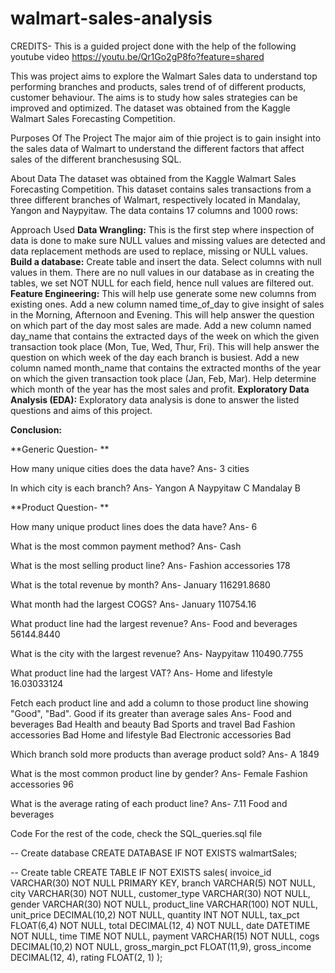 # walmart-sales-analysis
CREDITS- This is a guided project done with the help of the following youtube video https://youtu.be/Qr1Go2gP8fo?feature=shared

This was project aims to explore the Walmart Sales data to understand top performing branches and products, sales trend of of different products, customer behaviour. The aims is to study how sales strategies can be improved and optimized. The dataset was obtained from the Kaggle Walmart Sales Forecasting Competition.

Purposes Of The Project
The major aim of thie project is to gain insight into the sales data of Walmart to understand the different factors that affect sales of the different branchesusing SQL.

About Data
The dataset was obtained from the Kaggle Walmart Sales Forecasting Competition. This dataset contains sales transactions from a three different branches of Walmart, respectively located in Mandalay, Yangon and Naypyitaw. The data contains 17 columns and 1000 rows:


Approach Used
**Data Wrangling:** This is the first step where inspection of data is done to make sure NULL values and missing values are detected and data replacement methods are used to replace, missing or NULL values.
**Build a database:** Create table and insert the data.
Select columns with null values in them. There are no null values in our database as in creating the tables, we set NOT NULL for each field, hence null values are filtered out.
**Feature Engineering:** This will help use generate some new columns from existing ones.
Add a new column named time_of_day to give insight of sales in the Morning, Afternoon and Evening. This will help answer the question on which part of the day most sales are made.
Add a new column named day_name that contains the extracted days of the week on which the given transaction took place (Mon, Tue, Wed, Thur, Fri). This will help answer the question on which week of the day each branch is busiest.
Add a new column named month_name that contains the extracted months of the year on which the given transaction took place (Jan, Feb, Mar). Help determine which month of the year has the most sales and profit.
**Exploratory Data Analysis (EDA):** Exploratory data analysis is done to answer the listed questions and aims of this project.

**Conclusion:**

**Generic Question- **

How many unique cities does the data have? 
Ans- 3 cities

In which city is each branch? 
Ans- Yangon	A
     Naypyitaw C
     Mandalay	B

**Product Question- **

How many unique product lines does the data have? 
Ans- 6

What is the most common payment method? 
Ans- Cash

What is the most selling product line?
Ans- Fashion accessories	178

What is the total revenue by month?
Ans- January	116291.8680

What month had the largest COGS?
Ans- January	110754.16

What product line had the largest revenue?
Ans- Food and beverages	56144.8440

What is the city with the largest revenue?
Ans- Naypyitaw	110490.7755

What product line had the largest VAT?
Ans- Home and lifestyle	16.03033124

Fetch each product line and add a column to those product line showing "Good", "Bad". Good if its greater than average sales
Ans- Food and beverages	Bad
     Health and beauty	Bad
     Sports and travel	Bad
     Fashion accessories Bad
     Home and lifestyle	Bad
     Electronic accessories Bad

Which branch sold more products than average product sold?
Ans- A	1849

What is the most common product line by gender?
Ans- Female	Fashion accessories	96

What is the average rating of each product line?
Ans- 7.11	Food and beverages


Code
For the rest of the code, check the SQL_queries.sql file

-- Create database
CREATE DATABASE IF NOT EXISTS walmartSales;

-- Create table
CREATE TABLE IF NOT EXISTS sales(
	invoice_id VARCHAR(30) NOT NULL PRIMARY KEY,
    branch VARCHAR(5) NOT NULL,
    city VARCHAR(30) NOT NULL,
    customer_type VARCHAR(30) NOT NULL,
    gender VARCHAR(30) NOT NULL,
    product_line VARCHAR(100) NOT NULL,
    unit_price DECIMAL(10,2) NOT NULL,
    quantity INT NOT NULL,
    tax_pct FLOAT(6,4) NOT NULL,
    total DECIMAL(12, 4) NOT NULL,
    date DATETIME NOT NULL,
    time TIME NOT NULL,
    payment VARCHAR(15) NOT NULL,
    cogs DECIMAL(10,2) NOT NULL,
    gross_margin_pct FLOAT(11,9),
    gross_income DECIMAL(12, 4),
    rating FLOAT(2, 1)
);
